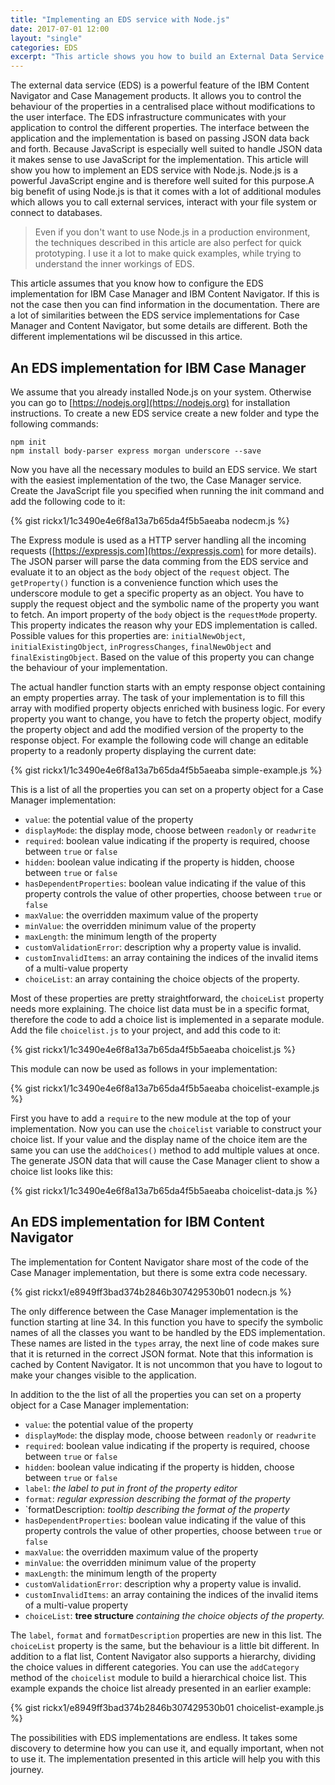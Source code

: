 ```yaml
---
title: "Implementing an EDS service with Node.js"
date: 2017-07-01 12:00
layout: "single"
categories: EDS
excerpt: "This article shows you how to build an External Data Service with Node.js. The interface is based on JSON and JavaScript is very well suited to handle this data."
---
```



The external data service (EDS) is a powerful feature of the IBM Content Navigator and Case Management products. It allows you to control the behaviour of the properties in a centralised place without modifications to the user interface. The EDS infrastructure communicates with your application to control the different properties. The interface between the application and the implementation is based on passing JSON data back and forth. Because JavaScript is especially well suited to handle JSON data it makes sense to use JavaScript for the implementation. This article will show you how to implement an EDS service with Node.js. Node.js is a powerful JavaScript engine and is therefore well suited for this purpose.<!--more-->A big benefit of using Node.js is that it comes with a lot of additional modules which allows you to call external services, interact with your file system or connect to databases.

<blockquote>Even if you don't want to use Node.js in a production environment, the techniques described in this article are also perfect for quick prototyping. I use it a lot to make quick examples, while trying to understand the inner workings of EDS.</blockquote>

This article assumes that you know how to configure the EDS implementation for IBM Case Manager and IBM Content Navigator. If this is not the case then you can find information in the documentation. There are a lot of similarities between the EDS service implementations for Case Manager and Content Navigator, but some details are different. Both the different implementations wil be discussed in this artice.

<h2>An EDS implementation for IBM Case Manager</h2>

We assume that you already installed Node.js on your system. Otherwise you can go to [https://nodejs.org](https://nodejs.org) for installation instructions. To create a new EDS service create a new folder and type the following commands:
```
npm init
npm install body-parser express morgan underscore --save
```
Now you have all the necessary modules to build an EDS service. We start with the easiest implementation of the two, the Case Manager service. Create the JavaScript file you specified when running the init command and add the following code to it:

{% gist rickx1/1c3490e4e6f8a13a7b65da4f5b5aeaba nodecm.js %}

The Express module is used as a HTTP server handling all the incoming requests ([https://expressjs.com](https://expressjs.com) for more details). The JSON parser will parse the data comming from the EDS service and evaluate it to an object as the `body` object of the `request` object. The `getProperty()` function is a convenience function which uses the underscore module to get a specific property as an object. You have to supply the request object and the symbolic name of the property you want to fetch. An import property of the `body` object is the `requestMode` property. This property indicates the reason why your EDS implementation is called. Possible values for this properties are: `initialNewObject`, `initialExistingObject`, `inProgressChanges`, `finalNewObject` and `finalExistingObject`. Based on the value of this property you can change the behaviour of your implementation.

The actual handler function starts with an empty response object containing an empty properties array. The task of your implementation is to fill this array with modified property objects enriched with business logic. For every property you want to change, you have to fetch the property object, modify the property object and add the modified version of the property to the response object. For example the following code will change an editable property to a readonly property displaying the current date:

{% gist rickx1/1c3490e4e6f8a13a7b65da4f5b5aeaba simple-example.js %}

This is a list of all the properties you can set on a property object for a Case Manager implementation:
* `value`: the potential value of the property
* `displayMode`: the display mode, choose between `readonly` or `readwrite`
* `required`: boolean value indicating if the property is required, choose between `true` or `false`
* `hidden`: boolean value indicating if the property is hidden, choose between `true` or `false`
* `hasDependentProperties`: boolean value indicating if the value of this property controls the value of other properties, choose between `true` or `false`
* `maxValue`: the overridden maximum value of the property
* `minValue`: the overridden minimum value of the property
* `maxLength`: the minimum length of the property
* `customValidationError`: description why a property value is invalid.
* `customInvalidItems`: an array containing the indices of the invalid items of a multi-value property
* `choiceList`: an array containing the choice objects of the property.

Most of these properties are pretty straightforward, the `choiceList` property needs more explaining. The choice list data must be in a specific format, therefore the code to add a choice list is implemented in a separate module. Add the file `choicelist.js` to your project, and add this code to it:

{% gist rickx1/1c3490e4e6f8a13a7b65da4f5b5aeaba choicelist.js %}

This module can now be used as follows in your implementation:

{% gist rickx1/1c3490e4e6f8a13a7b65da4f5b5aeaba choicelist-example.js %}

First you have to add a `require` to the new module at the top of your implementation. Now you can use the `choicelist` variable to construct your choice list. If your value and the display name of the choice item are the same you can use the `addChoices()` method to add multiple values at once. The generate JSON data that will cause the Case Manager client to show a choice list looks like this:

{% gist rickx1/1c3490e4e6f8a13a7b65da4f5b5aeaba choicelist-data.js %}

<h2>An EDS implementation for IBM Content Navigator</h2>

The implementation for Content Navigator share most of the code of the Case Manager implementation, but there is some extra code necessary.

{% gist rickx1/e8949ff3bad374b2846b307429530b01 nodecn.js %}

The only difference between the Case Manager implementation is the function starting at line 34. In this function you have to specify the symbolic names of all the classes you want to be handled by the EDS implementation. These names are listed in the `types` array, the next line of code makes sure that it is returned in the correct JSON format. Note that this information is cached by Content Navigator. It is not uncommon that you have to logout to make your changes visible to the application.

In addition to the the list of all the properties you can set on a property object for a Case Manager implementation:
* `value`: the potential value of the property
* `displayMode`: the display mode, choose between `readonly` or `readwrite`
* `required`: boolean value indicating if the property is required, choose between `true` or `false`
* `hidden`: boolean value indicating if the property is hidden, choose between `true` or `false`
* `label`: _the label to put in front of the property editor_
* `format`: _regular expression describing the format of the property_
* `formatDescription: _tooltip describing the format of the property_
* `hasDependentProperties`: boolean value indicating if the value of this property controls the value of other properties, choose between `true` or `false`
* `maxValue`: the overridden maximum value of the property
* `minValue`: the overridden minimum value of the property
* `maxLength`: the minimum length of the property
* `customValidationError`: description why a property value is invalid.
* `customInvalidItems`: an array containing the indices of the invalid items of a multi-value property
* `choiceList`: **tree structure** _containing the choice objects of the property._

The `label`, `format` and `formatDescription` properties are new in this list. The `choiceList` property is the same, but the behaviour is a little bit different. In addition to a flat list, Content Navigator also supports a hierarchy, dividing the choice values in different categories. You can use the `addCategory` method of the `choicelist` module to build a hierarchical choice list. This example expands the choice list already presented in an earlier example:

{% gist rickx1/e8949ff3bad374b2846b307429530b01 choicelist-example.js %}

The possibilities with EDS implementations are endless. It takes some discovery to determine how you can use it, and equally important, when not to use it. The implementation presented in this article will help you with this journey.
